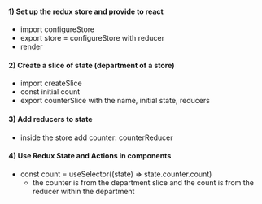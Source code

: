#### 1) Set up the redux store and provide to react

- import configureStore
- export store = configureStore with reducer
- render <Provider store={store}>

#### 2) Create a slice of state (department of a store)

- import createSlice
- const initial count
- export counterSlice with the name, initial state, reducers

#### 3) Add reducers to state

- inside the store add counter: counterReducer

#### 4) Use Redux State and Actions in components

- const count = useSelector((state) => state.counter.count)
  - the counter is from the department slice and the count is from the reducer within the department
